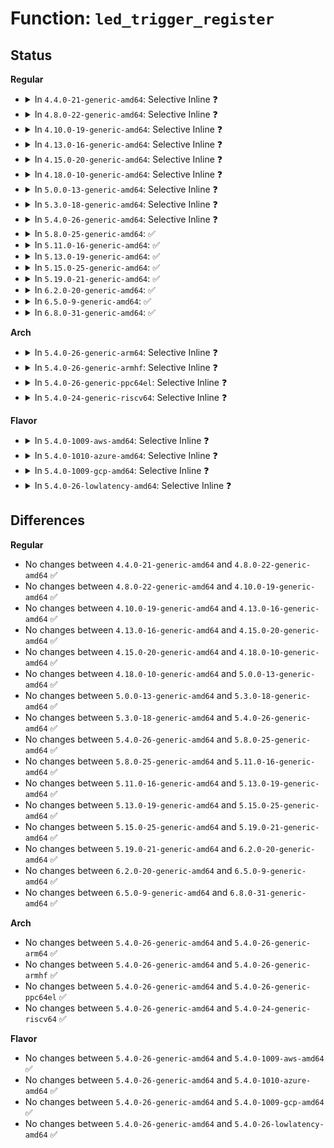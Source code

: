 # Function: <code>led_trigger_register</code>

## Status
<b>Regular</b>
<ul>
<li>
<details>
<summary>In <code>4.4.0-21-generic-amd64</code>: Selective Inline ❓</summary>

```c
int led_trigger_register(struct led_trigger * trig)
```

```json
{
  "name": "led_trigger_register",
  "collision_type": "Unique Global",
  "inline_type": "Selective",
  "funcs": [
    {
      "addr": 18446744071585983152,
      "name": "led_trigger_register",
      "external": true,
      "loc": "drivers/leds/led-triggers.c:193",
      "file": "drivers/leds/led-triggers.c",
      "inline": "not declared, inlined",
      "caller_inline": [],
      "caller_func": [
        "drivers/tty/vt/keyboard.c:kbd_init",
        "drivers/leds/led-triggers.c:led_trigger_register_simple",
        "net/rfkill/core.c:rfkill_register"
      ]
    }
  ],
  "symbols": [
    {
      "addr": 18446744071585983152,
      "name": "led_trigger_register",
      "section": ".text",
      "bind": "STB_GLOBAL",
      "size": 319
    }
  ]
}
```
</details>
</li>
<li>
<details>
<summary>In <code>4.8.0-22-generic-amd64</code>: Selective Inline ❓</summary>

```c
int led_trigger_register(struct led_trigger * trig)
```

```json
{
  "name": "led_trigger_register",
  "collision_type": "Unique Global",
  "inline_type": "Selective",
  "funcs": [
    {
      "addr": 18446744071586388784,
      "name": "led_trigger_register",
      "external": true,
      "loc": "drivers/leds/led-triggers.c:186",
      "file": "drivers/leds/led-triggers.c",
      "inline": "not declared, inlined",
      "caller_inline": [],
      "caller_func": [
        "drivers/tty/vt/keyboard.c:kbd_init",
        "drivers/leds/led-triggers.c:led_trigger_register_simple",
        "drivers/leds/led-triggers.c:devm_led_trigger_register",
        "net/rfkill/core.c:rfkill_register"
      ]
    }
  ],
  "symbols": [
    {
      "addr": 18446744071586388784,
      "name": "led_trigger_register",
      "section": ".text",
      "bind": "STB_GLOBAL",
      "size": 319
    }
  ]
}
```
</details>
</li>
<li>
<details>
<summary>In <code>4.10.0-19-generic-amd64</code>: Selective Inline ❓</summary>

```c
int led_trigger_register(struct led_trigger * trig)
```

```json
{
  "name": "led_trigger_register",
  "collision_type": "Unique Global",
  "inline_type": "Selective",
  "funcs": [
    {
      "addr": 18446744071586597632,
      "name": "led_trigger_register",
      "external": true,
      "loc": "drivers/leds/led-triggers.c:193",
      "file": "drivers/leds/led-triggers.c",
      "inline": "not declared, inlined",
      "caller_inline": [],
      "caller_func": [
        "drivers/tty/vt/keyboard.c:kbd_init",
        "drivers/net/phy/phy_led_triggers.c:phy_led_triggers_register",
        "drivers/leds/led-triggers.c:led_trigger_register_simple",
        "drivers/leds/led-triggers.c:devm_led_trigger_register",
        "net/rfkill/core.c:rfkill_register"
      ]
    }
  ],
  "symbols": [
    {
      "addr": 18446744071586597632,
      "name": "led_trigger_register",
      "section": ".text",
      "bind": "STB_GLOBAL",
      "size": 319
    }
  ]
}
```
</details>
</li>
<li>
<details>
<summary>In <code>4.13.0-16-generic-amd64</code>: Selective Inline ❓</summary>

```c
int led_trigger_register(struct led_trigger * trig)
```

```json
{
  "name": "led_trigger_register",
  "collision_type": "Unique Global",
  "inline_type": "Selective",
  "funcs": [
    {
      "addr": 18446744071586722240,
      "name": "led_trigger_register",
      "external": true,
      "loc": "drivers/leds/led-triggers.c:193",
      "file": "drivers/leds/led-triggers.c",
      "inline": "not declared, inlined",
      "caller_inline": [],
      "caller_func": [
        "drivers/tty/vt/keyboard.c:kbd_init",
        "drivers/net/phy/phy_led_triggers.c:phy_led_triggers_register",
        "drivers/leds/led-triggers.c:led_trigger_register_simple",
        "drivers/leds/led-triggers.c:devm_led_trigger_register",
        "net/rfkill/core.c:rfkill_register"
      ]
    }
  ],
  "symbols": [
    {
      "addr": 18446744071586722240,
      "name": "led_trigger_register",
      "section": ".text",
      "bind": "STB_GLOBAL",
      "size": 313
    }
  ]
}
```
</details>
</li>
<li>
<details>
<summary>In <code>4.15.0-20-generic-amd64</code>: Selective Inline ❓</summary>

```c
int led_trigger_register(struct led_trigger * trig)
```

```json
{
  "name": "led_trigger_register",
  "collision_type": "Unique Global",
  "inline_type": "Selective",
  "funcs": [
    {
      "addr": 18446744071587206528,
      "name": "led_trigger_register",
      "external": true,
      "loc": "drivers/leds/led-triggers.c:193",
      "file": "drivers/leds/led-triggers.c",
      "inline": "not declared, inlined",
      "caller_inline": [],
      "caller_func": [
        "drivers/tty/vt/keyboard.c:kbd_init",
        "drivers/net/phy/phy_led_triggers.c:phy_led_triggers_register",
        "drivers/net/phy/phy_led_triggers.c:phy_led_triggers_register",
        "drivers/leds/led-triggers.c:led_trigger_register_simple",
        "drivers/leds/led-triggers.c:devm_led_trigger_register",
        "net/rfkill/core.c:rfkill_register"
      ]
    }
  ],
  "symbols": [
    {
      "addr": 18446744071587206528,
      "name": "led_trigger_register",
      "section": ".text",
      "bind": "STB_GLOBAL",
      "size": 313
    }
  ]
}
```
</details>
</li>
<li>
<details>
<summary>In <code>4.18.0-10-generic-amd64</code>: Selective Inline ❓</summary>

```c
int led_trigger_register(struct led_trigger * trig)
```

```json
{
  "name": "led_trigger_register",
  "collision_type": "Unique Global",
  "inline_type": "Selective",
  "funcs": [
    {
      "addr": 18446744071587507088,
      "name": "led_trigger_register",
      "external": true,
      "loc": "drivers/leds/led-triggers.c:193",
      "file": "drivers/leds/led-triggers.c",
      "inline": "not declared, inlined",
      "caller_inline": [],
      "caller_func": [
        "drivers/tty/vt/keyboard.c:kbd_init",
        "drivers/net/phy/phy_led_triggers.c:phy_led_triggers_register",
        "drivers/net/phy/phy_led_triggers.c:phy_led_triggers_register",
        "drivers/leds/led-triggers.c:led_trigger_register_simple",
        "drivers/leds/led-triggers.c:devm_led_trigger_register",
        "net/rfkill/core.c:rfkill_init",
        "net/rfkill/core.c:rfkill_init",
        "net/rfkill/core.c:rfkill_register"
      ]
    }
  ],
  "symbols": [
    {
      "addr": 18446744071587507088,
      "name": "led_trigger_register",
      "section": ".text",
      "bind": "STB_GLOBAL",
      "size": 313
    }
  ]
}
```
</details>
</li>
<li>
<details>
<summary>In <code>5.0.0-13-generic-amd64</code>: Selective Inline ❓</summary>

```c
int led_trigger_register(struct led_trigger * trig)
```

```json
{
  "name": "led_trigger_register",
  "collision_type": "Unique Global",
  "inline_type": "Selective",
  "funcs": [
    {
      "addr": 18446744071587687440,
      "name": "led_trigger_register",
      "external": true,
      "loc": "drivers/leds/led-triggers.c:229",
      "file": "drivers/leds/led-triggers.c",
      "inline": "not declared, inlined",
      "caller_inline": [],
      "caller_func": [
        "drivers/tty/vt/keyboard.c:kbd_init",
        "drivers/net/phy/phy_led_triggers.c:phy_led_triggers_register",
        "drivers/net/phy/phy_led_triggers.c:phy_led_triggers_register",
        "drivers/leds/led-triggers.c:led_trigger_register_simple",
        "drivers/leds/led-triggers.c:devm_led_trigger_register",
        "net/rfkill/core.c:rfkill_init",
        "net/rfkill/core.c:rfkill_init",
        "net/rfkill/core.c:rfkill_register"
      ]
    }
  ],
  "symbols": [
    {
      "addr": 18446744071587687440,
      "name": "led_trigger_register",
      "section": ".text",
      "bind": "STB_GLOBAL",
      "size": 320
    }
  ]
}
```
</details>
</li>
<li>
<details>
<summary>In <code>5.3.0-18-generic-amd64</code>: Selective Inline ❓</summary>

```c
int led_trigger_register(struct led_trigger * trig)
```

```json
{
  "name": "led_trigger_register",
  "collision_type": "Unique Global",
  "inline_type": "Selective",
  "funcs": [
    {
      "addr": 18446744071587966656,
      "name": "led_trigger_register",
      "external": true,
      "loc": "drivers/leds/led-triggers.c:225",
      "file": "drivers/leds/led-triggers.c",
      "inline": "not declared, inlined",
      "caller_inline": [],
      "caller_func": [
        "drivers/tty/vt/keyboard.c:kbd_init",
        "drivers/net/phy/phy_led_triggers.c:phy_led_triggers_register",
        "drivers/net/phy/phy_led_triggers.c:phy_led_triggers_register",
        "drivers/leds/led-triggers.c:led_trigger_register_simple",
        "drivers/leds/led-triggers.c:devm_led_trigger_register",
        "net/rfkill/core.c:rfkill_init",
        "net/rfkill/core.c:rfkill_init",
        "net/rfkill/core.c:rfkill_register"
      ]
    }
  ],
  "symbols": [
    {
      "addr": 18446744071587966656,
      "name": "led_trigger_register",
      "section": ".text",
      "bind": "STB_GLOBAL",
      "size": 320
    }
  ]
}
```
</details>
</li>
<li>
<details>
<summary>In <code>5.4.0-26-generic-amd64</code>: Selective Inline ❓</summary>

```c
int led_trigger_register(struct led_trigger * trig)
```

```json
{
  "name": "led_trigger_register",
  "collision_type": "Unique Global",
  "inline_type": "Selective",
  "funcs": [
    {
      "addr": 18446744071588173792,
      "name": "led_trigger_register",
      "external": true,
      "loc": "drivers/leds/led-triggers.c:226",
      "file": "drivers/leds/led-triggers.c",
      "inline": "not declared, inlined",
      "caller_inline": [],
      "caller_func": [
        "drivers/tty/vt/keyboard.c:kbd_init",
        "drivers/net/phy/phy_led_triggers.c:phy_led_triggers_register",
        "drivers/net/phy/phy_led_triggers.c:phy_led_triggers_register",
        "drivers/leds/led-triggers.c:led_trigger_register_simple",
        "drivers/leds/led-triggers.c:devm_led_trigger_register",
        "net/rfkill/core.c:rfkill_init",
        "net/rfkill/core.c:rfkill_init",
        "net/rfkill/core.c:rfkill_register"
      ]
    }
  ],
  "symbols": [
    {
      "addr": 18446744071588173792,
      "name": "led_trigger_register",
      "section": ".text",
      "bind": "STB_GLOBAL",
      "size": 320
    }
  ]
}
```
</details>
</li>
<li>
<details>
<summary>In <code>5.8.0-25-generic-amd64</code>: ✅</summary>

```c
int led_trigger_register(struct led_trigger * trig)
```

```json
{
  "name": "led_trigger_register",
  "collision_type": "Unique Global",
  "inline_type": "No",
  "funcs": [
    {
      "addr": 18446744071589037776,
      "name": "led_trigger_register",
      "external": true,
      "loc": "drivers/leds/led-triggers.c:272",
      "file": "drivers/leds/led-triggers.c",
      "inline": "seen, unknown",
      "caller_inline": [],
      "caller_func": [
        "drivers/tty/vt/keyboard.c:kbd_init",
        "drivers/net/phy/phy_led_triggers.c:phy_led_triggers_register",
        "drivers/net/phy/phy_led_triggers.c:phy_led_triggers_register",
        "drivers/leds/led-triggers.c:led_trigger_register_simple",
        "drivers/leds/led-triggers.c:devm_led_trigger_register",
        "net/rfkill/core.c:rfkill_init",
        "net/rfkill/core.c:rfkill_init",
        "net/rfkill/core.c:rfkill_register"
      ]
    }
  ],
  "symbols": [
    {
      "addr": 18446744071589037776,
      "name": "led_trigger_register",
      "section": ".text",
      "bind": "STB_GLOBAL",
      "size": 322
    }
  ]
}
```
</details>
</li>
<li>
<details>
<summary>In <code>5.11.0-16-generic-amd64</code>: ✅</summary>

```c
int led_trigger_register(struct led_trigger * trig)
```

```json
{
  "name": "led_trigger_register",
  "collision_type": "Unique Global",
  "inline_type": "No",
  "funcs": [
    {
      "addr": 18446744071589047040,
      "name": "led_trigger_register",
      "external": true,
      "loc": "drivers/leds/led-triggers.c:283",
      "file": "drivers/leds/led-triggers.c",
      "inline": "seen, unknown",
      "caller_inline": [],
      "caller_func": [
        "drivers/tty/vt/keyboard.c:kbd_init",
        "drivers/net/phy/phy_led_triggers.c:phy_led_triggers_register",
        "drivers/net/phy/phy_led_triggers.c:phy_led_triggers_register",
        "drivers/leds/led-triggers.c:led_trigger_register_simple",
        "drivers/leds/led-triggers.c:devm_led_trigger_register",
        "net/rfkill/core.c:rfkill_init",
        "net/rfkill/core.c:rfkill_init",
        "net/rfkill/core.c:rfkill_register"
      ]
    }
  ],
  "symbols": [
    {
      "addr": 18446744071589047040,
      "name": "led_trigger_register",
      "section": ".text",
      "bind": "STB_GLOBAL",
      "size": 380
    }
  ]
}
```
</details>
</li>
<li>
<details>
<summary>In <code>5.13.0-19-generic-amd64</code>: ✅</summary>

```c
int led_trigger_register(struct led_trigger * trig)
```

```json
{
  "name": "led_trigger_register",
  "collision_type": "Unique Global",
  "inline_type": "No",
  "funcs": [
    {
      "addr": 18446744071588934432,
      "name": "led_trigger_register",
      "external": true,
      "loc": "drivers/leds/led-triggers.c:283",
      "file": "drivers/leds/led-triggers.c",
      "inline": "seen, unknown",
      "caller_inline": [],
      "caller_func": [
        "drivers/tty/vt/keyboard.c:kbd_init",
        "drivers/net/phy/phy_led_triggers.c:phy_led_triggers_register",
        "drivers/net/phy/phy_led_triggers.c:phy_led_triggers_register",
        "drivers/leds/led-triggers.c:led_trigger_register_simple",
        "drivers/leds/led-triggers.c:devm_led_trigger_register",
        "net/rfkill/core.c:rfkill_init",
        "net/rfkill/core.c:rfkill_init",
        "net/rfkill/core.c:rfkill_register"
      ]
    }
  ],
  "symbols": [
    {
      "addr": 18446744071588934432,
      "name": "led_trigger_register",
      "section": ".text",
      "bind": "STB_GLOBAL",
      "size": 380
    }
  ]
}
```
</details>
</li>
<li>
<details>
<summary>In <code>5.15.0-25-generic-amd64</code>: ✅</summary>

```c
int led_trigger_register(struct led_trigger * trig)
```

```json
{
  "name": "led_trigger_register",
  "collision_type": "Unique Global",
  "inline_type": "No",
  "funcs": [
    {
      "addr": 18446744071589642176,
      "name": "led_trigger_register",
      "external": true,
      "loc": "drivers/leds/led-triggers.c:283",
      "file": "drivers/leds/led-triggers.c",
      "inline": "seen, unknown",
      "caller_inline": [],
      "caller_func": [
        "drivers/tty/vt/keyboard.c:kbd_init",
        "drivers/net/phy/phy_led_triggers.c:phy_led_triggers_register",
        "drivers/net/phy/phy_led_triggers.c:phy_led_triggers_register",
        "drivers/leds/led-triggers.c:led_trigger_register_simple",
        "drivers/leds/led-triggers.c:devm_led_trigger_register",
        "net/rfkill/core.c:rfkill_init",
        "net/rfkill/core.c:rfkill_init",
        "net/rfkill/core.c:rfkill_register"
      ]
    }
  ],
  "symbols": [
    {
      "addr": 18446744071589642176,
      "name": "led_trigger_register",
      "section": ".text",
      "bind": "STB_GLOBAL",
      "size": 380
    }
  ]
}
```
</details>
</li>
<li>
<details>
<summary>In <code>5.19.0-21-generic-amd64</code>: ✅</summary>

```c
int led_trigger_register(struct led_trigger * trig)
```

```json
{
  "name": "led_trigger_register",
  "collision_type": "Unique Global",
  "inline_type": "No",
  "funcs": [
    {
      "addr": 18446744071591143152,
      "name": "led_trigger_register",
      "external": true,
      "loc": "drivers/leds/led-triggers.c:286",
      "file": "drivers/leds/led-triggers.c",
      "inline": "seen, unknown",
      "caller_inline": [],
      "caller_func": [
        "drivers/tty/vt/keyboard.c:kbd_init",
        "drivers/net/phy/phy_led_triggers.c:phy_led_triggers_register",
        "drivers/net/phy/phy_led_triggers.c:phy_led_triggers_register",
        "drivers/leds/led-triggers.c:led_trigger_register_simple",
        "drivers/leds/led-triggers.c:devm_led_trigger_register",
        "net/rfkill/core.c:rfkill_init",
        "net/rfkill/core.c:rfkill_init",
        "net/rfkill/core.c:rfkill_register"
      ]
    }
  ],
  "symbols": [
    {
      "addr": 18446744071591143152,
      "name": "led_trigger_register",
      "section": ".text",
      "bind": "STB_GLOBAL",
      "size": 403
    }
  ]
}
```
</details>
</li>
<li>
<details>
<summary>In <code>6.2.0-20-generic-amd64</code>: ✅</summary>

```c
int led_trigger_register(struct led_trigger * trig)
```

```json
{
  "name": "led_trigger_register",
  "collision_type": "Unique Global",
  "inline_type": "No",
  "funcs": [
    {
      "addr": 18446744071592868992,
      "name": "led_trigger_register",
      "external": true,
      "loc": "drivers/leds/led-triggers.c:286",
      "file": "drivers/leds/led-triggers.c",
      "inline": "seen, unknown",
      "caller_inline": [],
      "caller_func": [
        "drivers/tty/vt/keyboard.c:kbd_init",
        "drivers/net/phy/phy_led_triggers.c:phy_led_triggers_register",
        "drivers/net/phy/phy_led_triggers.c:phy_led_triggers_register",
        "drivers/leds/led-triggers.c:led_trigger_register_simple",
        "drivers/leds/led-triggers.c:devm_led_trigger_register",
        "net/rfkill/core.c:rfkill_init",
        "net/rfkill/core.c:rfkill_init",
        "net/rfkill/core.c:rfkill_register"
      ]
    }
  ],
  "symbols": [
    {
      "addr": 18446744071592868992,
      "name": "led_trigger_register",
      "section": ".text",
      "bind": "STB_GLOBAL",
      "size": 403
    }
  ]
}
```
</details>
</li>
<li>
<details>
<summary>In <code>6.5.0-9-generic-amd64</code>: ✅</summary>

```c
int led_trigger_register(struct led_trigger * trig)
```

```json
{
  "name": "led_trigger_register",
  "collision_type": "Unique Global",
  "inline_type": "No",
  "funcs": [
    {
      "addr": 18446744071593307520,
      "name": "led_trigger_register",
      "external": true,
      "loc": "drivers/leds/led-triggers.c:287",
      "file": "drivers/leds/led-triggers.c",
      "inline": "seen, unknown",
      "caller_inline": [],
      "caller_func": [
        "drivers/tty/vt/keyboard.c:kbd_init",
        "drivers/net/phy/phy_led_triggers.c:phy_led_triggers_register",
        "drivers/net/phy/phy_led_triggers.c:phy_led_triggers_register",
        "drivers/leds/led-triggers.c:led_trigger_register_simple",
        "drivers/leds/led-triggers.c:devm_led_trigger_register",
        "net/rfkill/core.c:rfkill_init",
        "net/rfkill/core.c:rfkill_init",
        "net/rfkill/core.c:rfkill_register"
      ]
    }
  ],
  "symbols": [
    {
      "addr": 18446744071593307520,
      "name": "led_trigger_register",
      "section": ".text",
      "bind": "STB_GLOBAL",
      "size": 403
    }
  ]
}
```
</details>
</li>
<li>
<details>
<summary>In <code>6.8.0-31-generic-amd64</code>: ✅</summary>

```c
int led_trigger_register(struct led_trigger * trig)
```

```json
{
  "name": "led_trigger_register",
  "collision_type": "Unique Global",
  "inline_type": "No",
  "funcs": [
    {
      "addr": 18446744071594064112,
      "name": "led_trigger_register",
      "external": true,
      "loc": "drivers/leds/led-triggers.c:274",
      "file": "drivers/leds/led-triggers.c",
      "inline": "seen, unknown",
      "caller_inline": [],
      "caller_func": [
        "drivers/tty/vt/keyboard.c:kbd_init",
        "drivers/net/phy/phy_led_triggers.c:phy_led_triggers_register",
        "drivers/net/phy/phy_led_triggers.c:phy_led_triggers_register",
        "drivers/leds/led-triggers.c:led_trigger_register_simple",
        "drivers/leds/led-triggers.c:devm_led_trigger_register",
        "net/rfkill/core.c:rfkill_init",
        "net/rfkill/core.c:rfkill_init",
        "net/rfkill/core.c:rfkill_register"
      ]
    }
  ],
  "symbols": [
    {
      "addr": 18446744071594064112,
      "name": "led_trigger_register",
      "section": ".text",
      "bind": "STB_GLOBAL",
      "size": 403
    }
  ]
}
```
</details>
</li>
</ul>
<b>Arch</b>
<ul>
<li>
<details>
<summary>In <code>5.4.0-26-generic-arm64</code>: Selective Inline ❓</summary>

```c
int led_trigger_register(struct led_trigger * trig)
```

```json
{
  "name": "led_trigger_register",
  "collision_type": "Unique Global",
  "inline_type": "Selective",
  "funcs": [
    {
      "addr": 18446603336501471376,
      "name": "led_trigger_register",
      "external": true,
      "loc": "drivers/leds/led-triggers.c:226",
      "file": "drivers/leds/led-triggers.c",
      "inline": "not declared, inlined",
      "caller_inline": [],
      "caller_func": [
        "drivers/tty/vt/keyboard.c:kbd_init",
        "drivers/net/phy/phy_led_triggers.c:phy_led_triggers_register",
        "drivers/net/phy/phy_led_triggers.c:phy_led_triggers_register",
        "drivers/leds/led-triggers.c:led_trigger_register_simple",
        "drivers/leds/led-triggers.c:devm_led_trigger_register",
        "net/rfkill/core.c:rfkill_init",
        "net/rfkill/core.c:rfkill_init",
        "net/rfkill/core.c:rfkill_register"
      ]
    }
  ],
  "symbols": [
    {
      "addr": 18446603336501471376,
      "name": "led_trigger_register",
      "section": ".text",
      "bind": "STB_GLOBAL",
      "size": 352
    }
  ]
}
```
</details>
</li>
<li>
<details>
<summary>In <code>5.4.0-26-generic-armhf</code>: Selective Inline ❓</summary>

```c
int led_trigger_register(struct led_trigger * trig)
```

```json
{
  "name": "led_trigger_register",
  "collision_type": "Unique Global",
  "inline_type": "Selective",
  "funcs": [
    {
      "addr": 3234019620,
      "name": "led_trigger_register",
      "external": true,
      "loc": "drivers/leds/led-triggers.c:226",
      "file": "drivers/leds/led-triggers.c",
      "inline": "not declared, inlined",
      "caller_inline": [],
      "caller_func": [
        "drivers/tty/vt/keyboard.c:kbd_init",
        "drivers/net/phy/phy_led_triggers.c:phy_led_triggers_register",
        "drivers/net/phy/phy_led_triggers.c:phy_led_triggers_register",
        "drivers/leds/led-triggers.c:led_trigger_register_simple",
        "drivers/leds/led-triggers.c:devm_led_trigger_register",
        "net/rfkill/core.c:rfkill_init",
        "net/rfkill/core.c:rfkill_init",
        "net/rfkill/core.c:rfkill_register"
      ]
    }
  ],
  "symbols": [
    {
      "addr": 3234019620,
      "name": "led_trigger_register",
      "section": ".text",
      "bind": "STB_GLOBAL",
      "size": 340
    }
  ]
}
```
</details>
</li>
<li>
<details>
<summary>In <code>5.4.0-26-generic-ppc64el</code>: Selective Inline ❓</summary>

```c
int led_trigger_register(struct led_trigger * trig)
```

```json
{
  "name": "led_trigger_register",
  "collision_type": "Unique Global",
  "inline_type": "Selective",
  "funcs": [
    {
      "addr": 13835058055295006048,
      "name": "led_trigger_register",
      "external": true,
      "loc": "drivers/leds/led-triggers.c:226",
      "file": "drivers/leds/led-triggers.c",
      "inline": "not declared, inlined",
      "caller_inline": [],
      "caller_func": [
        "drivers/tty/vt/keyboard.c:kbd_init",
        "drivers/net/phy/phy_led_triggers.c:phy_led_triggers_register",
        "drivers/net/phy/phy_led_triggers.c:phy_led_triggers_register",
        "drivers/leds/led-triggers.c:led_trigger_register_simple",
        "drivers/leds/led-triggers.c:devm_led_trigger_register",
        "net/rfkill/core.c:rfkill_init",
        "net/rfkill/core.c:rfkill_init",
        "net/rfkill/core.c:rfkill_register"
      ]
    }
  ],
  "symbols": [
    {
      "addr": 13835058055295006048,
      "name": "led_trigger_register",
      "section": ".text",
      "bind": "STB_GLOBAL",
      "size": 1176
    }
  ]
}
```
</details>
</li>
<li>
<details>
<summary>In <code>5.4.0-24-generic-riscv64</code>: Selective Inline ❓</summary>

```c
int led_trigger_register(struct led_trigger * trig)
```

```json
{
  "name": "led_trigger_register",
  "collision_type": "Unique Global",
  "inline_type": "Selective",
  "funcs": [
    {
      "addr": 18446743936278059638,
      "name": "led_trigger_register",
      "external": true,
      "loc": "drivers/leds/led-triggers.c:226",
      "file": "drivers/leds/led-triggers.c",
      "inline": "not declared, inlined",
      "caller_inline": [],
      "caller_func": [
        "drivers/tty/vt/keyboard.c:kbd_init",
        "drivers/net/phy/phy_led_triggers.c:phy_led_triggers_register",
        "drivers/net/phy/phy_led_triggers.c:phy_led_triggers_register",
        "drivers/leds/led-triggers.c:led_trigger_register_simple",
        "drivers/leds/led-triggers.c:devm_led_trigger_register",
        "net/rfkill/core.c:rfkill_init",
        "net/rfkill/core.c:rfkill_init",
        "net/rfkill/core.c:rfkill_register"
      ]
    }
  ],
  "symbols": [
    {
      "addr": 18446743936278059638,
      "name": "led_trigger_register",
      "section": ".text",
      "bind": "STB_GLOBAL",
      "size": 348
    }
  ]
}
```
</details>
</li>
</ul>
<b>Flavor</b>
<ul>
<li>
<details>
<summary>In <code>5.4.0-1009-aws-amd64</code>: Selective Inline ❓</summary>

```c
int led_trigger_register(struct led_trigger * trig)
```

```json
{
  "name": "led_trigger_register",
  "collision_type": "Unique Global",
  "inline_type": "Selective",
  "funcs": [
    {
      "addr": 18446744071587793264,
      "name": "led_trigger_register",
      "external": true,
      "loc": "drivers/leds/led-triggers.c:226",
      "file": "drivers/leds/led-triggers.c",
      "inline": "not declared, inlined",
      "caller_inline": [],
      "caller_func": [
        "drivers/net/phy/phy_led_triggers.c:phy_led_triggers_register",
        "drivers/net/phy/phy_led_triggers.c:phy_led_triggers_register",
        "drivers/leds/led-triggers.c:led_trigger_register_simple",
        "drivers/leds/led-triggers.c:devm_led_trigger_register",
        "net/rfkill/core.c:rfkill_init",
        "net/rfkill/core.c:rfkill_init",
        "net/rfkill/core.c:rfkill_register"
      ]
    }
  ],
  "symbols": [
    {
      "addr": 18446744071587793264,
      "name": "led_trigger_register",
      "section": ".text",
      "bind": "STB_GLOBAL",
      "size": 320
    }
  ]
}
```
</details>
</li>
<li>
<details>
<summary>In <code>5.4.0-1010-azure-amd64</code>: Selective Inline ❓</summary>

```c
int led_trigger_register(struct led_trigger * trig)
```

```json
{
  "name": "led_trigger_register",
  "collision_type": "Unique Global",
  "inline_type": "Selective",
  "funcs": [
    {
      "addr": 18446744071587496688,
      "name": "led_trigger_register",
      "external": true,
      "loc": "drivers/leds/led-triggers.c:226",
      "file": "drivers/leds/led-triggers.c",
      "inline": "not declared, inlined",
      "caller_inline": [],
      "caller_func": [
        "drivers/leds/led-triggers.c:led_trigger_register_simple",
        "drivers/leds/led-triggers.c:devm_led_trigger_register",
        "net/rfkill/core.c:rfkill_init",
        "net/rfkill/core.c:rfkill_init",
        "net/rfkill/core.c:rfkill_register"
      ]
    }
  ],
  "symbols": [
    {
      "addr": 18446744071587496688,
      "name": "led_trigger_register",
      "section": ".text",
      "bind": "STB_GLOBAL",
      "size": 320
    }
  ]
}
```
</details>
</li>
<li>
<details>
<summary>In <code>5.4.0-1009-gcp-amd64</code>: Selective Inline ❓</summary>

```c
int led_trigger_register(struct led_trigger * trig)
```

```json
{
  "name": "led_trigger_register",
  "collision_type": "Unique Global",
  "inline_type": "Selective",
  "funcs": [
    {
      "addr": 18446744071588128320,
      "name": "led_trigger_register",
      "external": true,
      "loc": "drivers/leds/led-triggers.c:226",
      "file": "drivers/leds/led-triggers.c",
      "inline": "not declared, inlined",
      "caller_inline": [],
      "caller_func": [
        "drivers/tty/vt/keyboard.c:kbd_init",
        "drivers/net/phy/phy_led_triggers.c:phy_led_triggers_register",
        "drivers/net/phy/phy_led_triggers.c:phy_led_triggers_register",
        "drivers/leds/led-triggers.c:led_trigger_register_simple",
        "drivers/leds/led-triggers.c:devm_led_trigger_register",
        "net/rfkill/core.c:rfkill_init",
        "net/rfkill/core.c:rfkill_init",
        "net/rfkill/core.c:rfkill_register"
      ]
    }
  ],
  "symbols": [
    {
      "addr": 18446744071588128320,
      "name": "led_trigger_register",
      "section": ".text",
      "bind": "STB_GLOBAL",
      "size": 320
    }
  ]
}
```
</details>
</li>
<li>
<details>
<summary>In <code>5.4.0-26-lowlatency-amd64</code>: Selective Inline ❓</summary>

```c
int led_trigger_register(struct led_trigger * trig)
```

```json
{
  "name": "led_trigger_register",
  "collision_type": "Unique Global",
  "inline_type": "Selective",
  "funcs": [
    {
      "addr": 18446744071588245856,
      "name": "led_trigger_register",
      "external": true,
      "loc": "drivers/leds/led-triggers.c:226",
      "file": "drivers/leds/led-triggers.c",
      "inline": "not declared, inlined",
      "caller_inline": [],
      "caller_func": [
        "drivers/tty/vt/keyboard.c:kbd_init",
        "drivers/net/phy/phy_led_triggers.c:phy_led_triggers_register",
        "drivers/net/phy/phy_led_triggers.c:phy_led_triggers_register",
        "drivers/leds/led-triggers.c:led_trigger_register_simple",
        "drivers/leds/led-triggers.c:devm_led_trigger_register",
        "net/rfkill/core.c:rfkill_init",
        "net/rfkill/core.c:rfkill_init",
        "net/rfkill/core.c:rfkill_register"
      ]
    }
  ],
  "symbols": [
    {
      "addr": 18446744071588245856,
      "name": "led_trigger_register",
      "section": ".text",
      "bind": "STB_GLOBAL",
      "size": 320
    }
  ]
}
```
</details>
</li>
</ul>

## Differences
<b>Regular</b>
<ul>
<li>
No changes between <code>4.4.0-21-generic-amd64</code> and <code>4.8.0-22-generic-amd64</code> ✅
</li>
<li>
No changes between <code>4.8.0-22-generic-amd64</code> and <code>4.10.0-19-generic-amd64</code> ✅
</li>
<li>
No changes between <code>4.10.0-19-generic-amd64</code> and <code>4.13.0-16-generic-amd64</code> ✅
</li>
<li>
No changes between <code>4.13.0-16-generic-amd64</code> and <code>4.15.0-20-generic-amd64</code> ✅
</li>
<li>
No changes between <code>4.15.0-20-generic-amd64</code> and <code>4.18.0-10-generic-amd64</code> ✅
</li>
<li>
No changes between <code>4.18.0-10-generic-amd64</code> and <code>5.0.0-13-generic-amd64</code> ✅
</li>
<li>
No changes between <code>5.0.0-13-generic-amd64</code> and <code>5.3.0-18-generic-amd64</code> ✅
</li>
<li>
No changes between <code>5.3.0-18-generic-amd64</code> and <code>5.4.0-26-generic-amd64</code> ✅
</li>
<li>
No changes between <code>5.4.0-26-generic-amd64</code> and <code>5.8.0-25-generic-amd64</code> ✅
</li>
<li>
No changes between <code>5.8.0-25-generic-amd64</code> and <code>5.11.0-16-generic-amd64</code> ✅
</li>
<li>
No changes between <code>5.11.0-16-generic-amd64</code> and <code>5.13.0-19-generic-amd64</code> ✅
</li>
<li>
No changes between <code>5.13.0-19-generic-amd64</code> and <code>5.15.0-25-generic-amd64</code> ✅
</li>
<li>
No changes between <code>5.15.0-25-generic-amd64</code> and <code>5.19.0-21-generic-amd64</code> ✅
</li>
<li>
No changes between <code>5.19.0-21-generic-amd64</code> and <code>6.2.0-20-generic-amd64</code> ✅
</li>
<li>
No changes between <code>6.2.0-20-generic-amd64</code> and <code>6.5.0-9-generic-amd64</code> ✅
</li>
<li>
No changes between <code>6.5.0-9-generic-amd64</code> and <code>6.8.0-31-generic-amd64</code> ✅
</li>
</ul>
<b>Arch</b>
<ul>
<li>
No changes between <code>5.4.0-26-generic-amd64</code> and <code>5.4.0-26-generic-arm64</code> ✅
</li>
<li>
No changes between <code>5.4.0-26-generic-amd64</code> and <code>5.4.0-26-generic-armhf</code> ✅
</li>
<li>
No changes between <code>5.4.0-26-generic-amd64</code> and <code>5.4.0-26-generic-ppc64el</code> ✅
</li>
<li>
No changes between <code>5.4.0-26-generic-amd64</code> and <code>5.4.0-24-generic-riscv64</code> ✅
</li>
</ul>
<b>Flavor</b>
<ul>
<li>
No changes between <code>5.4.0-26-generic-amd64</code> and <code>5.4.0-1009-aws-amd64</code> ✅
</li>
<li>
No changes between <code>5.4.0-26-generic-amd64</code> and <code>5.4.0-1010-azure-amd64</code> ✅
</li>
<li>
No changes between <code>5.4.0-26-generic-amd64</code> and <code>5.4.0-1009-gcp-amd64</code> ✅
</li>
<li>
No changes between <code>5.4.0-26-generic-amd64</code> and <code>5.4.0-26-lowlatency-amd64</code> ✅
</li>
</ul>
